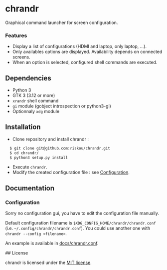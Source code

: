 # chrandr

Graphical command launcher for screen configuration.

### Features

- Display a list of configurations (HDMI and laptop, only laptop, ...).
- Only availables options are displayed. Availability depends on connected screens.
- When an option is selected, configured shell commands are executed.

## Dependencies

- Python 3
- GTK 3 (3.12 or more)
- `xrandr` shell command
- `gi` module (gobject introspection or python3-gi)
- Optionnaly `xdg` module

## Installation

- Clone repository and install chrandr :
```sh
  $ git clone git@github.com:riskou/chrandr.git
  $ cd chrandr/
  $ python3 setup.py install
```
- Execute `chrandr`.
- Modify the created configuration file : see [Configuration](#configuration).

## Documentation

### Configuration

Sorry no configuration gui, you have to edit the configuration file manually.

Default configuration filename is `$XDG_CONFIG_HOME/chrandr/chrandr.conf`
(i.e. `~/.config/chrandr/chrandr.conf`).
You could use another one with `chrandr --config <filename>`.

An example is available in [docs/chrandr.conf](docs/chrandr.conf).

## License

chrandr is licensed under the [MIT license](LICENSE).
